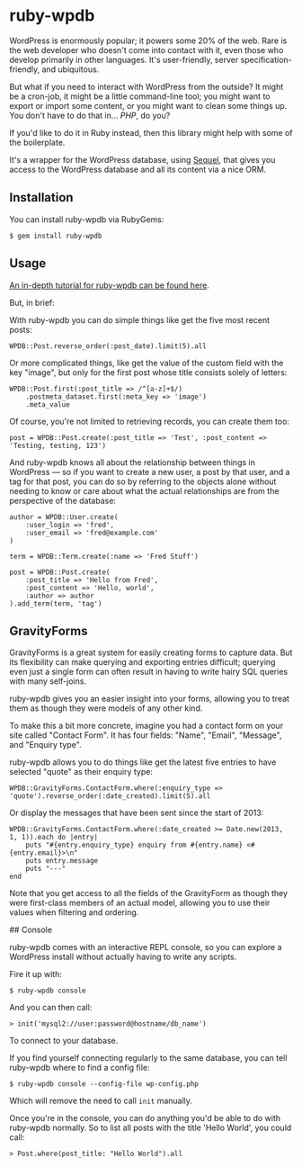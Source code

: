 # ruby-wpdb

WordPress is enormously popular; it powers some 20% of the web. Rare is
the web developer who doesn't come into contact with it, even those who
develop primarily in other languages. It's user-friendly, server
specification-friendly, and ubiquitous.

But what if you need to interact with WordPress from the outside? It
might be a cron-job, it might be a little command-line tool; you might
want to export or import some content, or you might want to clean some
things up. You don't have to do that in... *PHP*, do you?

If you'd like to do it in Ruby instead, then this library might help
with some of the boilerplate.

It's a wrapper for the WordPress database, using
[Sequel](http://sequel.rubyforge.org/), that gives you access to the
WordPress database and all its content via a nice ORM.

## Installation

You can install ruby-wpdb via RubyGems:

	$ gem install ruby-wpdb

## Usage

[An in-depth tutorial for ruby-wpdb can be found
here](http://robm.me.uk/ruby/2013/10/24/ruby-wpdb-part-1.html).

But, in brief:

With ruby-wpdb you can do simple things like get the five most recent posts:

	WPDB::Post.reverse_order(:post_date).limit(5).all

Or more complicated things, like get the value of the custom field with
the key "image", but only for the first post whose title consists solely
of letters:

	WPDB::Post.first(:post_title => /^[a-z]+$/)
		.postmeta_dataset.first(:meta_key => 'image')
		.meta_value

Of course, you're not limited to retrieving records, you can create them
too:

	post = WPDB::Post.create(:post_title => 'Test', :post_content => 'Testing, testing, 123')

And ruby-wpdb knows all about the relationship between things in
WordPress — so if you want to create a new user, a post by that user,
and a tag for that post, you can do so by referring to the objects alone
without needing to know or care about what the actual relationships are
from the perspective of the database:

	author = WPDB::User.create(
		:user_login => 'fred',
		:user_email => 'fred@example.com'
	)

	term = WPDB::Term.create(:name => 'Fred Stuff')

	post = WPDB::Post.create(
		:post_title => 'Hello from Fred',
		:post_content => 'Hello, world',
		:author => author
	).add_term(term, 'tag')

## GravityForms

GravityForms is a great system for easily creating forms to capture
data. But its flexibility can make querying and exporting entries
difficult; querying even just a single form can often result in having
to write hairy SQL queries with many self-joins.

ruby-wpdb gives you an easier insight into your forms, allowing you to
treat them as though they were models of any other kind.

To make this a bit more concrete, imagine you had a contact form on your
site called "Contact Form". It has four fields: "Name", "Email",
"Message", and "Enquiry type".

ruby-wpdb allows you to do things like get the latest five entries to
have selected "quote" as their enquiry type:

	WPDB::GravityForms.ContactForm.where(:enquiry_type => 'quote').reverse_order(:date_created).limit(5).all

Or display the messages that have been sent since the start of 2013:

	WPDB::GravityForms.ContactForm.where(:date_created >= Date.new(2013, 1, 1)).each do |entry|
		puts "#{entry.enquiry_type} enquiry from #{entry.name} <#{entry.email}>\n"
		puts entry.message
		puts "---"
	end

Note that you get access to all the fields of the GravityForm as though
they were first-class members of an actual model, allowing you to use
their values when filtering and ordering.

## Console

ruby-wpdb comes with an interactive REPL console, so you can explore
a WordPress install without actually having to write any scripts.

Fire it up with:

	$ ruby-wpdb console

And you can then call:

	> init('mysql2://user:password@hostname/db_name')

To connect to your database.

If you find yourself connecting regularly to the same database, you can
tell ruby-wpdb where to find a config file:

	$ ruby-wpdb console --config-file wp-config.php

Which will remove the need to call `init` manually.

Once you're in the console, you can do anything you'd be able to do with
ruby-wpdb normally. So to list all posts with the title 'Hello World',
you could call:

	> Post.where(post_title: "Hello World").all
